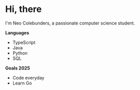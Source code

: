 # Hi, there

I'm Neo Colebunders, a passionate computer science student.


**Languages**
- TypeScript
- Java
- Python
- SQL

**Goals 2025**
- Code everyday
- Learn Go

